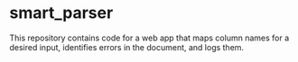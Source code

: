 # smart_parser
This repository contains code for a web app that maps column names for a desired input, identifies errors in the document, and logs them.
